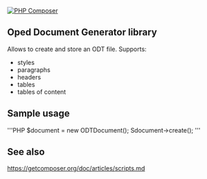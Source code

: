 [![PHP Composer](https://github.com/tsv2013/open-office-generator/actions/workflows/php.yml/badge.svg)](https://github.com/tsv2013/open-office-generator/actions/workflows/php.yml)

## Oped Document Generator library
  Allows to create and store an ODT file. Supports:
  - styles
  - paragraphs
  - headers
  - tables
  - tables of content

## Sample usage
  '''PHP
  $document = new ODTDocument();
  Sdocument->create();
  '''

## See also
  https://getcomposer.org/doc/articles/scripts.md

